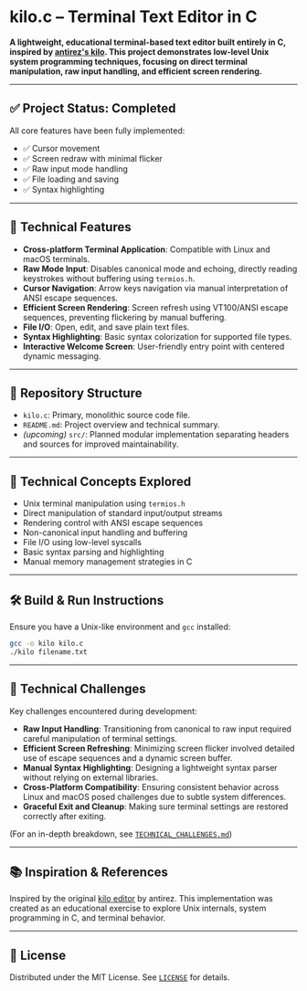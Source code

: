 # kilo.c – Terminal Text Editor in C

**A lightweight, educational terminal-based text editor built entirely in C, inspired by [antirez's kilo](https://viewsourcecode.org/snaptoken/kilo/). This project demonstrates low-level Unix system programming techniques, focusing on direct terminal manipulation, raw input handling, and efficient screen rendering.**

---

## ✅ Project Status: Completed

All core features have been fully implemented:

- ✅ Cursor movement
- ✅ Screen redraw with minimal flicker
- ✅ Raw input mode handling
- ✅ File loading and saving
- ✅ Syntax highlighting

---

## 🔧 Technical Features

- **Cross-platform Terminal Application**: Compatible with Linux and macOS terminals.
- **Raw Mode Input**: Disables canonical mode and echoing, directly reading keystrokes without buffering using `termios.h`.
- **Cursor Navigation**: Arrow keys navigation via manual interpretation of ANSI escape sequences.
- **Efficient Screen Rendering**: Screen refresh using VT100/ANSI escape sequences, preventing flickering by manual buffering.
- **File I/O**: Open, edit, and save plain text files.
- **Syntax Highlighting**: Basic syntax colorization for supported file types.
- **Interactive Welcome Screen**: User-friendly entry point with centered dynamic messaging.

---

## 📂 Repository Structure

- `kilo.c`: Primary, monolithic source code file.
- `README.md`: Project overview and technical summary.
- *(upcoming)* `src/`: Planned modular implementation separating headers and sources for improved maintainability.

---

## 📖 Technical Concepts Explored

- Unix terminal manipulation using `termios.h`
- Direct manipulation of standard input/output streams
- Rendering control with ANSI escape sequences
- Non-canonical input handling and buffering
- File I/O using low-level syscalls
- Basic syntax parsing and highlighting
- Manual memory management strategies in C

---

## 🛠️ Build & Run Instructions

Ensure you have a Unix-like environment and `gcc` installed:

```bash
gcc -o kilo kilo.c
./kilo filename.txt
```

---

## 🚩 Technical Challenges

Key challenges encountered during development:

- **Raw Input Handling**: Transitioning from canonical to raw input required careful manipulation of terminal settings.
- **Efficient Screen Refreshing**: Minimizing screen flicker involved detailed use of escape sequences and a dynamic screen buffer.
- **Manual Syntax Highlighting**: Designing a lightweight syntax parser without relying on external libraries.
- **Cross-Platform Compatibility**: Ensuring consistent behavior across Linux and macOS posed challenges due to subtle system differences.
- **Graceful Exit and Cleanup**: Making sure terminal settings are restored correctly after exiting.

(For an in-depth breakdown, see [`TECHNICAL_CHALLENGES.md`](TECHNICAL_CHALLENGES.md))

---

## 📚 Inspiration & References

Inspired by the original [kilo editor](https://viewsourcecode.org/snaptoken/kilo/) by antirez. This implementation was created as an educational exercise to explore Unix internals, system programming in C, and terminal behavior.

---

## 📜 License

Distributed under the MIT License. See [`LICENSE`](LICENSE) for details.
